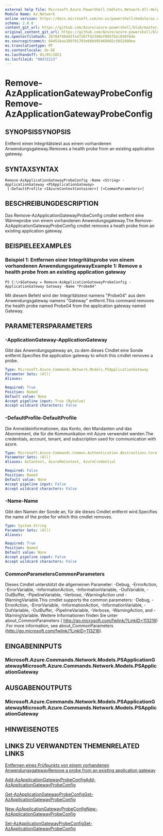 ```yaml
---
external help file: Microsoft.Azure.PowerShell.Cmdlets.Network.dll-Help.xml
Module Name: Az.Network
online version: https://docs.microsoft.com/en-us/powershell/module/az.network/remove-azapplicationgatewayprobeconfig
schema: 2.0.0
content_git_url: https://github.com/Azure/azure-powershell/blob/master/src/Network/Network/help/Remove-AzApplicationGatewayProbeConfig.md
original_content_git_url: https://github.com/Azure/azure-powershell/blob/master/src/Network/Network/help/Remove-AzApplicationGatewayProbeConfig.md
ms.openlocfilehash: 20704f404d5fe47267f42398ef885fb2c038f84e
ms.sourcegitcommit: 68451baa389791703e666d95469602c5652609ee
ms.translationtype: MT
ms.contentlocale: de-DE
ms.lasthandoff: 01/05/2021
ms.locfileid: "98472213"
---
```

# <span data-ttu-id="3b5aa-101">Remove-AzApplicationGatewayProbeConfig</span><span class="sxs-lookup"><span data-stu-id="3b5aa-101">Remove-AzApplicationGatewayProbeConfig</span></span>

## <span data-ttu-id="3b5aa-102">SYNOPSIS</span><span class="sxs-lookup"><span data-stu-id="3b5aa-102">SYNOPSIS</span></span>
<span data-ttu-id="3b5aa-103">Entfernt einen Integritätstest aus einem vorhandenen Anwendungsgateway.</span><span class="sxs-lookup"><span data-stu-id="3b5aa-103">Removes a health probe from an existing application gateway.</span></span>

## <span data-ttu-id="3b5aa-104">SYNTAX</span><span class="sxs-lookup"><span data-stu-id="3b5aa-104">SYNTAX</span></span>

```
Remove-AzApplicationGatewayProbeConfig -Name <String> -ApplicationGateway <PSApplicationGateway>
 [-DefaultProfile <IAzureContextContainer>] [<CommonParameters>]
```

## <span data-ttu-id="3b5aa-105">BESCHREIBUNG</span><span class="sxs-lookup"><span data-stu-id="3b5aa-105">DESCRIPTION</span></span>
<span data-ttu-id="3b5aa-106">Das Remove-AzApplicationGatewayProbeConfig cmdlet entfernt eine Wärmeprobe von einem vorhandenen Anwendungsgateway.</span><span class="sxs-lookup"><span data-stu-id="3b5aa-106">The Remove-AzApplicationGatewayProbeConfig cmdlet removes a heath probe from an existing application gateway.</span></span>

## <span data-ttu-id="3b5aa-107">BEISPIELE</span><span class="sxs-lookup"><span data-stu-id="3b5aa-107">EXAMPLES</span></span>

### <span data-ttu-id="3b5aa-108">Beispiel 1: Entfernen einer Integritätsprobe von einem vorhandenen Anwendungsgateway</span><span class="sxs-lookup"><span data-stu-id="3b5aa-108">Example 1: Remove a health probe from an existing application gateway</span></span>
```
PS C:\>$Gateway = Remove-AzApplicationGatewayProbeConfig -ApplicationGateway Gateway -Name "Probe04"
```

<span data-ttu-id="3b5aa-109">Mit diesem Befehl wird der Integritätstest namens "Probe04" aus dem Anwendungsgateway namens "Gateway" entfernt.</span><span class="sxs-lookup"><span data-stu-id="3b5aa-109">This command removes the health probe named Probe04 from the application gateway named Gateway.</span></span>

## <span data-ttu-id="3b5aa-110">PARAMETERS</span><span class="sxs-lookup"><span data-stu-id="3b5aa-110">PARAMETERS</span></span>

### <span data-ttu-id="3b5aa-111">-ApplicationGateway</span><span class="sxs-lookup"><span data-stu-id="3b5aa-111">-ApplicationGateway</span></span>
<span data-ttu-id="3b5aa-112">Gibt das Anwendungsgateway an, zu dem dieses Cmdlet eine Sonde entfernt.</span><span class="sxs-lookup"><span data-stu-id="3b5aa-112">Specifies the application gateway to which this cmdlet removes a probe.</span></span>

```yaml
Type: Microsoft.Azure.Commands.Network.Models.PSApplicationGateway
Parameter Sets: (All)
Aliases:

Required: True
Position: Named
Default value: None
Accept pipeline input: True (ByValue)
Accept wildcard characters: False
```

### <span data-ttu-id="3b5aa-113">-DefaultProfile</span><span class="sxs-lookup"><span data-stu-id="3b5aa-113">-DefaultProfile</span></span>
<span data-ttu-id="3b5aa-114">Die Anmeldeinformationen, das Konto, den Mandanten und das Abonnement, die für die Kommunikation mit Azure verwendet werden.</span><span class="sxs-lookup"><span data-stu-id="3b5aa-114">The credentials, account, tenant, and subscription used for communication with azure.</span></span>

```yaml
Type: Microsoft.Azure.Commands.Common.Authentication.Abstractions.Core.IAzureContextContainer
Parameter Sets: (All)
Aliases: AzContext, AzureRmContext, AzureCredential

Required: False
Position: Named
Default value: None
Accept pipeline input: False
Accept wildcard characters: False
```

### <span data-ttu-id="3b5aa-115">-Name</span><span class="sxs-lookup"><span data-stu-id="3b5aa-115">-Name</span></span>
<span data-ttu-id="3b5aa-116">Gibt den Namen der Sonde an, für die dieses Cmdlet entfernt wird.</span><span class="sxs-lookup"><span data-stu-id="3b5aa-116">Specifies the name of the probe for which this cmdlet removes.</span></span>

```yaml
Type: System.String
Parameter Sets: (All)
Aliases:

Required: True
Position: Named
Default value: None
Accept pipeline input: False
Accept wildcard characters: False
```

### <span data-ttu-id="3b5aa-117">CommonParameters</span><span class="sxs-lookup"><span data-stu-id="3b5aa-117">CommonParameters</span></span>
<span data-ttu-id="3b5aa-118">Dieses Cmdlet unterstützt die allgemeinen Parameter: -Debug, -ErrorAction, -ErrorVariable, -InformationAction, -InformationVariable, -OutVariable, -OutBuffer, -PipelineVariable, -Verbose, -WarningAction und -WarningVariable.</span><span class="sxs-lookup"><span data-stu-id="3b5aa-118">This cmdlet supports the common parameters: -Debug, -ErrorAction, -ErrorVariable, -InformationAction, -InformationVariable, -OutVariable, -OutBuffer, -PipelineVariable, -Verbose, -WarningAction, and -WarningVariable.</span></span> <span data-ttu-id="3b5aa-119">Weitere Informationen finden Sie unter about_CommonParameters ( http://go.microsoft.com/fwlink/?LinkID=113216) .</span><span class="sxs-lookup"><span data-stu-id="3b5aa-119">For more information, see about_CommonParameters (http://go.microsoft.com/fwlink/?LinkID=113216).</span></span>

## <span data-ttu-id="3b5aa-120">EINGABEN</span><span class="sxs-lookup"><span data-stu-id="3b5aa-120">INPUTS</span></span>

### <span data-ttu-id="3b5aa-121">Microsoft.Azure.Commands.Network.Models.PSApplicationGateway</span><span class="sxs-lookup"><span data-stu-id="3b5aa-121">Microsoft.Azure.Commands.Network.Models.PSApplicationGateway</span></span>

## <span data-ttu-id="3b5aa-122">AUSGABEN</span><span class="sxs-lookup"><span data-stu-id="3b5aa-122">OUTPUTS</span></span>

### <span data-ttu-id="3b5aa-123">Microsoft.Azure.Commands.Network.Models.PSApplicationGateway</span><span class="sxs-lookup"><span data-stu-id="3b5aa-123">Microsoft.Azure.Commands.Network.Models.PSApplicationGateway</span></span>

## <span data-ttu-id="3b5aa-124">HINWEISE</span><span class="sxs-lookup"><span data-stu-id="3b5aa-124">NOTES</span></span>

## <span data-ttu-id="3b5aa-125">LINKS ZU VERWANDTEN THEMEN</span><span class="sxs-lookup"><span data-stu-id="3b5aa-125">RELATED LINKS</span></span>

[<span data-ttu-id="3b5aa-126">Entfernen eines Prüfpunkts von einem vorhandenen Anwendungsgateway</span><span class="sxs-lookup"><span data-stu-id="3b5aa-126">Remove a probe from an existing application gateway</span></span>](https://azure.microsoft.com/en-us/documentation/articles/application-gateway-create-probe-ps/#remove-a-probe-from-an-existing-application-gateway)

[<span data-ttu-id="3b5aa-127">Add-AzApplicationGatewayProbeConfig</span><span class="sxs-lookup"><span data-stu-id="3b5aa-127">Add-AzApplicationGatewayProbeConfig</span></span>](./Add-AzApplicationGatewayProbeConfig.md)

[<span data-ttu-id="3b5aa-128">Get-AzApplicationGatewayProbeConfig</span><span class="sxs-lookup"><span data-stu-id="3b5aa-128">Get-AzApplicationGatewayProbeConfig</span></span>](./Get-AzApplicationGatewayProbeConfig.md)

[<span data-ttu-id="3b5aa-129">New-AzApplicationGatewayProbeConfig</span><span class="sxs-lookup"><span data-stu-id="3b5aa-129">New-AzApplicationGatewayProbeConfig</span></span>](./New-AzApplicationGatewayProbeConfig.md)

[<span data-ttu-id="3b5aa-130">Set-AzApplicationGatewayProbeConfig</span><span class="sxs-lookup"><span data-stu-id="3b5aa-130">Set-AzApplicationGatewayProbeConfig</span></span>](./Set-AzApplicationGatewayProbeConfig.md)


